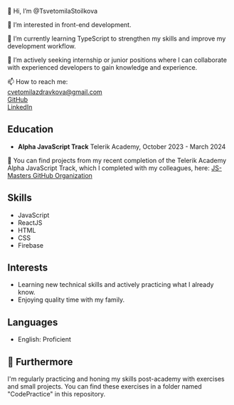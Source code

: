 👋 Hi, I’m @TsvetomilaStoilkova

👀 I’m interested in front-end development.

🌱 I’m currently learning TypeScript to strengthen my skills and improve my development workflow.

💼 I’m actively seeking internship or junior positions where I can collaborate with experienced developers to gain knowledge and experience.

📫 How to reach me:
<br/> 
cvetomilazdravkova@gmail.com
<br/>
[GitHub](https://github.com/TsvetomilaStoilkova)
<br/>
[LinkedIn](https://linkedin.com/in/TsvetomilaStoilkova)

## Education

- **Alpha JavaScript Track**
  Telerik Academy, October 2023 - March 2024

📁 You can find projects from my recent completion of the Telerik Academy Alpha JavaScript Track, which I completed with my colleagues, here: [JS-Masters GitHub Organization](https://github.com/orgs/JS-Masters/repositories)

## Skills
- JavaScript
- ReactJS
- HTML 
- CSS
- Firebase

## Interests

- Learning new technical skills and actively practicing what I already know.
- Enjoying quality time with my family.

## Languages

- English: Proficient

## 📂 Furthermore
 I'm regularly practicing and honing my skills post-academy with exercises and small projects. You can find these exercises in a folder named "CodePractice" in this repository.

